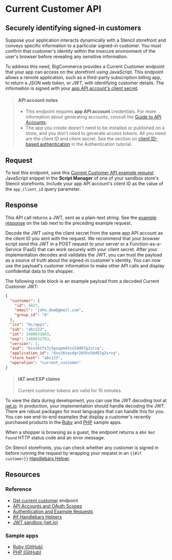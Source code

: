 # Current Customer API

## Securely identifying signed-in customers

Suppose your application interacts dynamically with a Stencil storefront and conveys specific information to a particular signed-in customer. You must confirm that customer's identity within the insecure environment of the user's browser before revealing any sensitive information.

To address this need, BigCommerce provides a Current Customer endpoint that your app can access on the storefront using JavaScript. This endpoint allows a remote application, such as a third-party subscription billing app, to return a JSON web token, or _JWT_, with identifying customer details. The information is signed with your [app API account's client secret](/api-docs/getting-started/authentication/rest-api-authentication#api-accounts).

<!-- theme: info -->
> #### API account notes
> - This endpoint requires **app API account** credentials. For more information about generating accounts, consult the [Guide to API Accounts](/api-docs/getting-started/authentication/rest-api-authentication#app-api-accounts).
> - The app you create doesn't need to be installed or published on a store, and you don't need to generate access tokens. All you need are the client ID and client secret. See the section on [client ID-based authentication](/api-docs/getting-started/authentication#client-id) in the Authentication tutorial.


## Request

To test this endpoint, save this [Current Customer API example request](/api-docs/getting-started/authentication#current-customer-api-example-request) JavaScript snippet in the **Script Manager** of one of your sandbox store's Stencil storefronts. Include your app API account's client ID as the value of the `app_client_id` query parameter.

## Response

This API call returns a JWT, sent as a plain-text string. See the [example response](/api-docs/getting-started/authentication#current-customer-api-example-request) on the tab next to the preceding example request.

Decode the JWT using the client secret from the same app API account as the client ID you sent with the request. We recommend that your browser script send this JWT in a POST request to your server or a Function-as-a-Service (FaaS) that can work securely with your client secret. After your implementation decodes and validates the JWT, you can trust the payload as a source of truth about the signed-in customer's identity. You can now use the payload's customer information to make other API calls and display confidential data to the shopper.

The following code block is an example payload from a decoded Current Customer JWT:

```json title="Example payload: Current Customer" lineNumbers
{
  "customer": {
    "id": 4927,
    "email": "john.doe@gmail.com",
    "group_id": "6"
  },
  "iss": "bc/apps",
  "sub": "abc123",
  "iat": 1480831863,
  "exp": 1480832763,
  "version": 1,
  "aud": "6sv16tfx3j5gsopm42ss5dd67g2srvq",
  "application_id": "6sv16tasdgr2b5hs5dd67g2srvq",
  "store_hash": "abc123",
  "operation": "current_customer"
}
```

<!-- theme: info -->
> #### IAT and EXP claims
> Current customer tokens are valid for 15 minutes.

To view the data during development, you can use the JWT decoding tool at [jwt.io](https://jwt.io/). In production, your implementation should handle decoding the JWT. There are robust packages for most languages that can handle this for you. You can see end-to-end examples that display a customer's recently purchased products in the [Ruby](https://github.com/bigcommerce/hello-world-app-ruby-sinatra/) and [PHP](https://github.com/bigcommerce/hello-world-app-php-silex/) sample apps.

When a shopper is browsing as a guest, the endpoint returns a `404 Not Found` HTTP status code and an error message. 

On Stencil storefronts, you can check whether any customer is signed in before running the request by wrapping your request in an `{{#if customer}}` [Handlebars Helper](/stencil-docs/reference-docs/handlebars-helpers-reference#if). 

## Resources

### Reference

* [Get current customer](/api-reference/storefront/current-customers/current-customers/getcurrentcustomer) endpoint
* [API Accounts and OAuth Scopes](/api-docs/getting-started/authentication/rest-api-authentication)
* [Authentication and Example Requests](/api-docs/getting-started/authentication)
* [#if Handlebars Helpers](/stencil-docs/reference-docs/handlebars-helpers-reference#if)
* [JWT sandbox (jwt.io)](https://jwt.io/)

### Sample apps
* [Ruby (GitHub)](https://github.com/bigcommerce/hello-world-app-ruby-sinatra/)
* [PHP (GitHub)](https://github.com/bigcommerce/hello-world-app-php-silex/)




